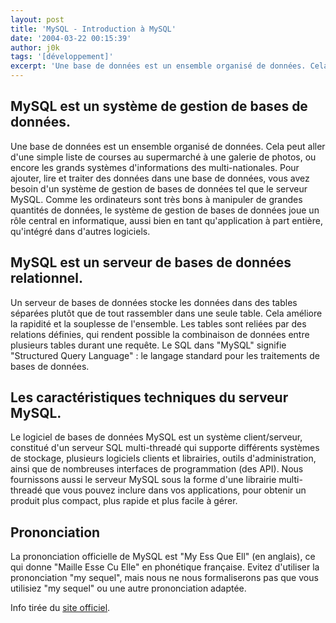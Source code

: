 ```yaml
---
layout: post
title: 'MySQL - Introduction à MySQL'
date: '2004-03-22 00:15:39'
author: j0k
tags: '[développement]'
excerpt: 'Une base de données est un ensemble organisé de données. Cela peut aller d''une simple liste de courses au supermarché à une galerie de photos, ou encore les grands systèmes d''informations des multi-nationales.'
---
```


## **MySQL est un système de gestion de bases de données.**

Une base de données est un ensemble organisé de données. Cela peut aller d'une simple liste de courses au supermarché à une galerie de photos, ou encore les grands systèmes d'informations des multi-nationales. Pour ajouter, lire et traiter des données dans une base de données, vous avez besoin d'un système de gestion de bases de données tel que le serveur MySQL. Comme les ordinateurs sont très bons à manipuler de grandes quantités de données, le système de gestion de bases de données joue un rôle central en informatique, aussi bien en tant qu'application à part entière, qu'intégré dans d'autres logiciels.

## **MySQL est un serveur de bases de données relationnel.**

 Un serveur de bases de données stocke les données dans des tables séparées plutôt que de tout rassembler dans une seule table. Cela améliore la rapidité et la souplesse de l'ensemble. Les tables sont reliées par des relations définies, qui rendent possible la combinaison de données entre plusieurs tables durant une requête. Le SQL dans "MySQL" signifie "Structured Query Language" : le langage standard pour les traitements de bases de données.

## **Les caractéristiques techniques du serveur MySQL.**

 Le logiciel de bases de données MySQL est un système client/serveur, constitué d'un serveur SQL multi-threadé qui supporte différents systèmes de stockage, plusieurs logiciels clients et librairies, outils d'administration, ainsi que de nombreuses interfaces de programmation (des API). Nous fournissons aussi le serveur MySQL sous la forme d'une librairie multi-threadé que vous pouvez inclure dans vos applications, pour obtenir un produit plus compact, plus rapide et plus facile à gérer.

## **Prononciation**

 La prononciation officielle de MySQL est "My Ess Que Ell" (en anglais), ce qui donne "Maille Esse Cu Elle" en phonétique française. Evitez d'utiliser la prononciation "my sequel", mais nous ne nous formaliserons pas que vous utilisiez "my sequel" ou une autre prononciation adaptée.

  Info tirée du [site officiel](http://www.mysql.com/).
